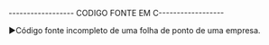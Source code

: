 
------------------ CODIGO FONTE EM C------------------

►Código fonte incompleto de uma folha de ponto de uma empresa.
